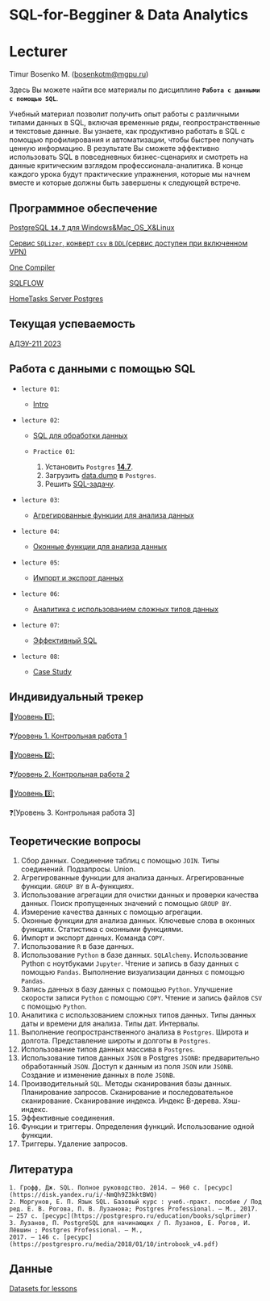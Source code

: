 # SQL-for-Begginer & Data Analytics

# Lecturer
Timur Bosenko M. (bosenkotm@mgpu.ru)

Здесь Вы можете найти все материалы по дисциплине **`Работа с данными с помощью SQL`**. 

Учебный материал позволит получить опыт работы с различными типами данных в SQL, включая временные ряды, геопространственные и текстовые данные.  Вы узнаете, как продуктивно работать в SQL с помощью профилирования и автоматизации, чтобы быстрее получать ценную информацию. В результате Вы сможете эффективно использовать SQL в повседневных бизнес-сценариях и смотреть на данные критическим взглядом профессионала-аналитика.
В конце каждого урока будут практические упражнения, которые мы начнем вместе и которые должны быть завершены к следующей встрече. 

## Программное обеспечение 

[PostgreSQL **`14.7`** для Windows&Mac_OS_X&Linux](https://www.enterprisedb.com/downloads/postgres-postgresql-downloads)

[Сервис `SQLizer`, конверт `csv` в `DDL`(сервис доступен при включенном VPN)](https://sqlizer.io/#/)

[One Compiler](https://onecompiler.com/postgresql/)

[SQLFLOW](https://sqlflow.gudusoft.com/#/)

[HomeTasks Server Postgres](http://95.131.149.21:5454/pgadmin4)

## Текущая успеваемость

 [АДЭУ-211 2023](https://docs.google.com/spreadsheets/d/1bD-10KGmt89iC2JyTH8a5Vc-af2vqMOjycchD7ASej0/edit?usp=sharing)

## Работа с данными с помощью SQL

- `lecture 01`:
    -  [Intro]()

- `lecture 02`:
    -  [SQL для обработки данных]()

  - `Practice 01`:

     1. Установить `Postgres` [**14.7**](https://www.enterprisedb.com/downloads/postgres-postgresql-downloads).
     3. Загрузить [data.dump](https://disk.yandex.ru/d/p3ga3WZpmAw8-Q)  в `Postgres`.
     4. Решить [SQL-задачу](/practice/pr-1.pdf). 

- `lecture 03`:
    -  [Агрегированные функции для анализа данных]()

- `lecture 04`:
    -  [Оконные функции для анализа данных]()

- `lecture 05`:
    -  [Импорт и экспорт данных]()

- `lecture 06`:
    -  [Аналитика с использованием сложных типов данных]()

- `lecture 07`:
    -  [Эффективный SQL]()

- `lecture 08`:
    -  [Case Study]()


## Индивидуальный трекер

📗[Уровень 1️⃣:](/Module1/README.md)

❓[Уровень 1. Контрольная работа 1](/Module1/PracticeModule1/README.md)

📗[Уровень 2️⃣:](/Module2/README.md)

❓[Уровень 2. Контрольная работа 2](/main/Module2/PracticeModule2/README.md)

📗[Уровень 3️⃣:]()

❓[Уровень 3. Контрольная работа 3]

## Теоретические вопросы

1. Сбор данных. Соединение таблиц с помощью `JOIN`. Типы соединений. Подзапросы. Union.
2. Агрегированные функции для анализа данных. Агрегированные функции. `GROUP BY` в А-функциях.
4. Использование агрегации для очистки данных и проверки качества данных. Поиск пропущенных значений с помощью `GROUP BY`.
5. Измерение качества данных с помощью агрегации.
6. Оконные функции для анализа данных. Ключевые слова в оконных функциях. Статистика с оконными функциями. 
7. Импорт и экспорт данных. Команда `COPY`.
8. Использование `R` в базе данных.
9. Использование `Python` в базе данных. `SQLAlchemy`. Использование Python с ноутбуками `Jupyter`. Чтение и запись в базу данных с помощью `Pandas`. Выполнение визуализации данных с помощью `Pandas`.
10. Запись данных в базу данных с помощью `Python`. Улучшение скорости записи `Python` с помощью `COPY`. Чтение и запись файлов `CSV` с помощью `Python`.
11. Аналитика с использованием сложных типов данных. Типы данных даты и времени для анализа. Типы дат. Интервалы.
12. Выполнение геопространственного анализа в `Postgres`. Широта и долгота. Представление широты и долготы в `Postgres`.
13. Использование типов данных массива в `Postgres`.
14. Использование типов данных `JSON` в Postgres `JSONB`: предварительно обработанный `JSON`. Доступ к данным из поля `JSON` или `JSONB`. Создание и изменение данных в поле `JSONB`.
15. Производительный `SQL`. Методы сканирования базы данных. Планирование запросов. Сканирование и последовательное сканирование. Сканирование индекса. Индекс B-дерева. Хэш-индекс.
16. Эффективные соединения.
17. Функции и триггеры. Определения функций. Использование одной функции.
18. Триггеры. Удаление запросов.

## Литература
    1. Грофф, Дж. SQL. Полное руководство. 2014. – 960 c. [ресурс](https://disk.yandex.ru/i/-NmQh9Z3kktBWQ) 
    2. Моргунов, Е. П. Язык SQL. Базовый курс : учеб.-практ. пособие / Под ред. Е. В. Рогова, П. В. Лузанова; Postgres Professional. – М., 2017. – 257 с. [ресурс](https://postgrespro.ru/education/books/sqlprimer)  
    3. Лузанов, П. PostgreSQL для начинающих / П. Лузанов, Е. Рогов, И. Лёвшин ; Postgres Professional. – М., 
    2017. – 146 с. [ресурс](https://postgrespro.ru/media/2018/01/10/introbook_v4.pdf)
    
## Данные 

[Datasets for lessons](https://disk.yandex.ru/d/p3ga3WZpmAw8-Q)
